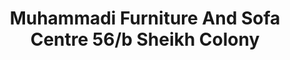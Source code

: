 ---
title: "Muhammadi Furniture And Sofa Centre 56/b Sheikh Colony"
url: /fysl-abd/muhammadi-furniture-and-sofa-centre-56-b-sheikh-colony/
shop: Möbel
---